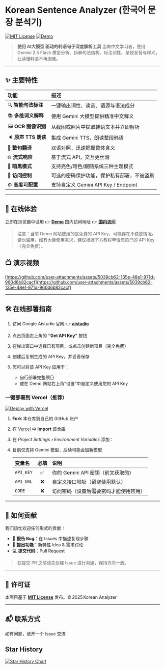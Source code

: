# Korean Sentence Analyzer (한국어 문장 분석기) 

[![MIT License](https://img.shields.io/badge/license-MIT-green.svg)](#📄-许可证)
[![Demo](https://img.shields.io/badge/demo-online-blue.svg)](https://japanese-analyzer-demo.vercel.app/)

> **使用 AI大模型 驱动的韩语句子深度解析工具**
> 面向中文学习者，使用 Gemini 2.5 Flash 模型分析、拆解句法结构、标注词性、呈现发音与释义，让读懂韩语不再困难。

---

## ✨ 主要特性

| 功能               | 描述                              |
| :--------------- | :------------------------------ |
| 🔍 **智能句法标注**    | 一键输出词性、读音、语源与语法成分              |
| 📚 **多维词义解释**    | 使用 Gemini 大模型提供精准中文释义           |
| 🖼️ **OCR 图像识别** | 从截图或照片中提取韩语文本并立即解析              |
| 🔈 **原声 TTS 朗读** | 集成 Gemini TTS，朗读整段韩语            |
| 🔄 **整句翻译**      | 双语对照，迅速把握整体含义                   |
| 🌐 **流式响应**      | 基于流式 API，交互更丝滑                  |
| 🌙 **暗黑模式**      | 支持亮色/暗色/跟随系统三种主题模式              |
| 🔐 **访问控制**      | 可选的密码保护功能，保护私有部署，不被盗刷           |
| ⚙️ **高度可配置**     | 支持自定义 Gemini API Key / Endpoint |

---

## 🚀 在线体验

立即在浏览器中试用 👉 **[Demo](https://japanese-analyzer-demo.vercel.app/)**
国内访问地址 👉 **[国内访问](https://nihongodemo.howen.ink/)**

> 注意：当前 Demo 网站使用的是免费的 API Key，可能存在不稳定情况。请勿滥用，如有大量使用需求，建议根据下方教程申请您自己的 API Key（完全免费）。

## 📺 演示视频

[https://github.com/user-attachments/assets/5039cb62-135e-48e1-971d-960d6b82cacf](https://github.com/user-attachments/assets/5039cb62-135e-48e1-971d-960d6b82cacf)

---

## 🛠️ 在线部署指南

1. 访问 Google Aistudio 官网 👉 **[aistudio](https://aistudio.google.com/)**
2. 点击页面右上角的 **“Get API Key”** 按钮
3. 在弹出窗口中选择已有项目，或点击创建新项目（完全免费）
4. 创建后复制生成的 API Key，并妥善保存
5. 您可以将该 API Key 应用于：

   * 自行部署完整项目
   * 或在 Demo 网站右上角“设置”中自定义使用您的 API Key

### 一键部署到 Vercel（推荐）

[![Deploy with Vercel](https://vercel.com/button)](https://vercel.com/new/clone?repository-url=https://github.com/cokice/japanese-analyzer&env=API_KEY)

1. **Fork** 本仓库到自己的 GitHub 账户
2. 在 [Vercel](https://vercel.com/) 中 **Import** 该仓库
3. 在 *Project Settings › Environment Variables* 添加：
4. 目前仅支持 Gemini 模型，后续可能会加新模型

   | 变量名       |  必填 | 说明                      |
   | :-------- | :-: | :---------------------- |
   | `API_KEY` |  ✅  | 你的 Gemini API 密钥（前文获取的） |
   | `API_URL` |  ❌  | 自定义接口地址（留空使用默认）         |
   | `CODE`    |  ❌  | 访问密码（设置后需要密码才能使用应用）     |

---

## 🤝 如何贡献

我们热忱欢迎任何形式的贡献！

* 🐛 **报告 Bug**：在 Issues 中描述复现步骤
* 🚀 **提出功能**：新特性 Idea & 需求讨论
* 💻 **提交代码**：Pull Request

> 在提交 PR 之前请先创建 Issue 进行沟通，保持方向一致。

---

## 📄 许可证

本项目基于 **[MIT License](LICENSE)** 发布。© 2025 Korean Analyzer

---

## 📬 联系方式

如有问题，请开一个 Issue 交流

## Star History

[![Star History Chart](https://api.star-history.com/svg?repos=cokice/japanese-analyzer\&type=Date)](https://www.star-history.com/#cokice/japanese-analyzer&Date)
